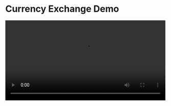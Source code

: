 # Currency Exchange Demo

<video src="https://github.com/user-attachments/assets/a16ca14e-86e9-4c9c-b58b-ccc082ee0218" width="500" />

## How to start

```bash
# install the dependecies
npm install

# run the app in the development mode.
npm start
```

# How to test

```bash
npm test
```
